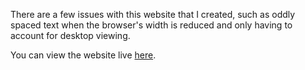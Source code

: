 There are a few issues with this website that I created, such as oddly spaced text when the browser's width is reduced and only having to account for desktop viewing.

You can view the website live [here](https://jessly5.github.io/CCT-Web-Design/260/a2/).
